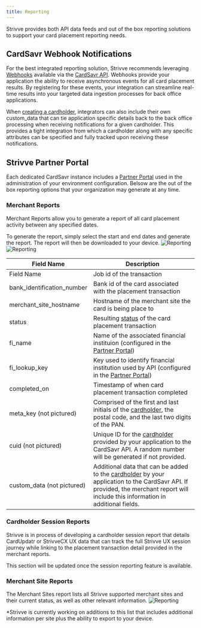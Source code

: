 ```yaml
---
title: Reporting
---
```


Strivve provides both API data feeds and out of the box reporting solutions to support your card placement reporting needs.  

## CardSavr Webhook Notifications
For the best integrated reporting solution, Strivve recommends leveraging [Webhooks](https://developers.strivve.com/resources/notifications) available via the [CardSavr API](https://swch.github.io/slate/#introduction).  Webhooks provide your application the ability to receive asynchronous events for all card placement results.  By registering for these events, your integration can streamline real-time results into your targeted data ingestion processes for back office applications.

When [creating a cardholder](https://swch.github.io/slate/#create-cardholder), integrators can also include their own custom_data that can tie application specific details back to the back office processing when receiving notifications for a given cardholder.  This provides a tight integration from which a cardholder along with any specific attributes can be specified and fully tracked upon receiving these notifications.

## Strivve Partner Portal

Each dedicated CardSavr instance includes a [Partner Portal](https://developers.strivve.com/ops-admin/partner-portal) used in the administration of your environment configuration.  Belsow are the out of the box reporting options that your organization may generate at any time.


### Merchant Reports
Merchant Reports allow you to generate a report of all card placement activity between any specified dates. 

To generate the report, simply select the start and end dates and generate the report. The report will then be downloaded to your device.
![Reporting](/images/merchant_report_1.png ) 
![Reporting](/images/merchant_report_2.png ) 


| Field Name                  | Description                                         
|-----------------------------| ----------------------------------------------------
| Field Name                  | Job id of the transaction                           
| bank_identification_number  | Bank id of the card associated with the placement transaction                                 
| merchant_site_hostname      | Hostname of the merchant site the card is being place to                      
| status                      | Resulting [status](https://swch.github.io/slate/#post-place_card_on_single_site_job-1) of the card placement transaction  
| fi_name                     | Name of the associated financial instituion (configured in the [Partner Portal](https://developers.strivve.com/ops-admin/partner-portal))         
| fi_lookup_key               | Key used to identify financial institution used by API (configured in the [Partner Portal](https://developers.strivve.com/ops-admin/partner-portal))
| completed_on                | Timestamp of when card placement transaction completed
| meta_key (not pictured)     | Comprised of the first and last initials of the [cardholder](https://swch.github.io/slate/#create-cardholder), the postal code, and the last two digits of the PAN.
| cuid (not pictured)         | Unique ID for the [cardholder](https://swch.github.io/slate/#create-cardholder) provided by your application to the CardSavr API.  A random number will be generated if not provided.
| custom_data (not pictured)  | Additional data that can be added to the [cardholder](https://swch.github.io/slate/#create-cardholder) by your application to the CardSavr API.  If provided, the merchant report will include this information in additional fields.


### Cardholder Session Reports
Strivve is in process of developing a cardholder session report that details CardUpdatr or StrivveCX UX data that can track the full Strivve UX session journey while linking to the placement transaction detail provided in the merchant reports.

This section will be updated once the session reporting feature is available.

### Merchant Site Reports
The Merchant Sites report lists all Strivve supported merchant sites and their current status, as well as other relevant information. 
![Reporting](/images/merchant_site_report_1.png ) 

*Strivve is currently working on additions to this list that includes additional information per site plus the ability to export to your device. 

